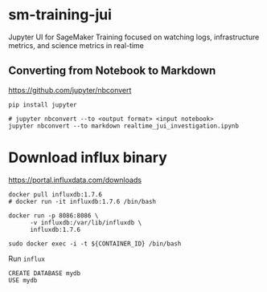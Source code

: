 # sm-training-jui
Jupyter UI for SageMaker Training focused on watching logs, infrastructure metrics, and science metrics in real-time

## Converting from Notebook to Markdown

https://github.com/jupyter/nbconvert

```
pip install jupyter

# jupyter nbconvert --to <output format> <input notebook>
jupyter nbconvert --to markdown realtime_jui_investigation.ipynb

```

# Download influx binary

https://portal.influxdata.com/downloads

```
docker pull influxdb:1.7.6
# docker run -it influxdb:1.7.6 /bin/bash

docker run -p 8086:8086 \
      -v influxdb:/var/lib/influxdb \
      influxdb:1.7.6
      
sudo docker exec -i -t ${CONTAINER_ID} /bin/bash
```

Run `influx`

```
CREATE DATABASE mydb
USE mydb
```